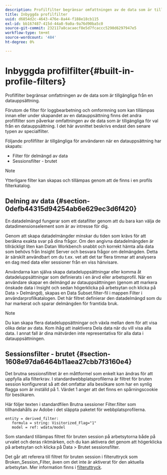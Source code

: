 ```yaml
---
description: Profilfilter begränsar omfattningen av de data som är tillgängliga från en datauppsättning.
title: Inbyggda profilfilter
uuid: d6854d2c-4643-476e-8a44-f188e18cb115
exl-id: bb167487-415d-44a8-9a0a-9a76d90ba5c0
source-git-commit: 232117a8cacaecf8e5d7fcaccc5290d6297947e5
workflow-type: tm+mt
source-wordcount: '484'
ht-degree: 0%

---
```


# Inbyggda profilfilter{#built-in-profile-filters}

Profilfilter begränsar omfattningen av de data som är tillgängliga från en datauppsättning.

Förutom de filter för loggbearbetning och omformning som kan tillämpas innan eller under skapandet av en datauppsättning finns det andra profilfilter som påverkar omfattningen av de data som är tillgängliga för val från en datauppsättning. I det här avsnittet beskrivs endast den senare typen av specialfilter.

Följande profilfilter är tillgängliga för användaren när en datauppsättning har skapats:

* Filter för delmängd av data
* Sessionsfilter - brutet

>[!NOTE]
>
>Ytterligare filter kan skapas och tillämpas genom att de finns i en profils filterkatalog.

## Delning av data {#section-0defb44315d94254ab6e629ec3d6f420}

En datadelmängd fungerar som ett datafilter genom att du bara kan välja de datadimensionselement som är av intresse för dig.

Genom att skapa datadelmängder minskar du tiden som krävs för att beräkna exakta svar på dina frågor. Om den angivna datadelmängden är tillräckligt liten kan Datan Workbench snabbt och korrekt hämta alla data som behövs från Insight Server och besvara frågor om delmängden. Detta är särskilt användbart om du t.ex. vet att det tar flera timmar att analysera en dag med data eller sessioner från en viss hänvisare.

Användarna kan själva skapa datadeluppsättningar eller komma åt datadeluppsättningar som definierats i en ärvd eller arbetsprofil. När en användare skapar en delmängd av datauppsättningen (genom att markera önskade data i Insight och sedan högerklicka på arbetsytan och klicka på Data > Delmängd), skapas en Data Subset.filter-fil i mappen Filter i användarprofilkatalogen. Det här filtret definierar den datadelmängd som du har markerat och sparar delmängden för framtida bruk.

>[!NOTE]
>
>Du kan skapa flera datadeluppsättningar och växla mellan dem för att visa olika delar av data. Kom ihåg att inaktivera Dela data när du vill visa alla data. I annat fall är dina mätvärden inte representativa för alla data i datauppsättningen.

## Sessionsfilter - brutet {#section-1608e97da6464b11aea27cbb7f3160e4}

Det brutna sessionsfiltret är en måttformel som enkelt kan ändras för att uppfylla alla filterkrav. I standardwebbplatsprofilerna är filtret för bruten session konfigurerat så att det omfattar alla besökare som har en synlig flagga som är inställd på 1. Värdet 1 anger att det finns en spårningscookie för besökaren.

Här följer texten i standardfilen Brutna sessioner Filter.filter som tillhandahålls av Adobe i det släppta paketet för webbplatsprofilerna.

```
entity = derived_filter:
   formula = string: Visitorized_Flag="1"
   model = ref: wdata/model
```

Som standard tillämpas filtret för bruten session på arbetsytorna både på urvalet och deras riktmärken, och du kan aktivera det genom att högerklicka på arbetsytan och klicka på Data > Brutet sessionsfilter.

Det går att referera till filtret för bruten session i filteruttryck som Broken_Session_Filter, även om det inte är aktiverat för den aktuella arbetsytan. Mer information finns i [filteruttryck](https://experienceleague.adobe.com/docs/data-workbench/using/client/t-open-ins.html#Syntax_for_Identifiers).
